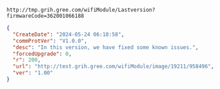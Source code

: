 `http://tmp.grih.gree.com/wifiModule/Lastversion?firmwareCode=362001066188`

```json
{
  "CreateDate": "2024-05-24 06:18:58",
  "commProtVer": "V1.0.0",
  "desc": "In this version, we have fixed some known issues.",
  "forcedUpgrade": 0,
  "r": 200,
  "url": "http://test.grih.gree.com/wifiModule/image/19211/958496",
  "ver": "1.00"
}
```